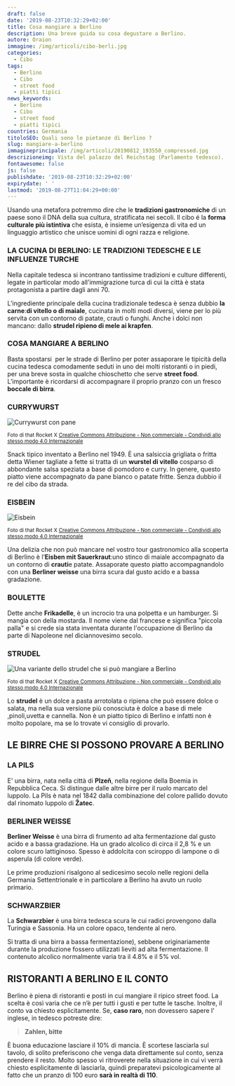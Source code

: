 ```yaml
---
draft: false
date: '2019-08-23T10:32:29+02:00'
title: Cosa mangiare a Berlino
description: Una breve guida su cosa degustare a Berlino.
autore: Oraion
immagine: /img/articoli/cibo-berli.jpg
categories:
  - Cibo
tags:
  - Berlino
  - Cibo
  - street food
  - piatti tipici
news_keywords:
  - Berlino
  - Cibo
  - street food
  - piatti tipici
countries: Germania
titoloSEO: Quali sono le pietanze di Berlino ?
slug: mangiare-a-berlino
immagineprincipale: /img/articoli/20190812_193550_compressed.jpg
descrizioneimg: Vista del palazzo del Reichstag (Parlamento tedesco).
fontawesome: false
js: false
publishdate: '2019-08-23T10:32:29+02:00'
expirydate: ' '
lastmod: '2019-08-27T11:04:29+00:00'
---
```

Usando una metafora potremmo dire che le **tradizioni gastronomiche** di un paese sono il DNA della sua cultura, stratificata nei secoli. Il cibo é la **forma culturale più istintiva** che esista, è insieme un’esigenza di vita ed un linguaggio artistico che unisce uomini di ogni razza e religione.

### LA CUCINA DI BERLINO: LE TRADIZIONI TEDESCHE E LE INFLUENZE TURCHE

Nella capitale tedesca si incontrano tantissime tradizioni e culture differenti, legate in particolar modo all’immigrazione turca di cui la città è stata protagonista a partire dagli anni 70.

L’ingrediente principale della cucina tradizionale tedesca è senza dubbio **la carne**:**di vitello o di maiale**, cucinata in molti modi diversi, viene per lo più servita con un contorno di patate, crauti o funghi. Anche i dolci non mancano: dallo **strudel ripieno di mele ai krapfen**.

### <h3>**COSA MANGIARE A BERLINO**</h3>

Basta spostarsi  per le strade di Berlino per poter assaporare le tipicità della cucina tedesca comodamente seduti in uno dei molti ristoranti o in piedi, per una breve sosta in qualche chioschetto che serve **street food**. L’importante è ricordarsi di accompagnare il proprio pranzo con un fresco **boccale di birra**.

### **CURRYWURST**

![Currywurst con pane](/img/articoli/20190818_115329_compressed.jpg)

<small>Foto di that Rocket X  <a rel="license" href="http://creativecommons.org/licenses/by-nc-sa/4.0/">Creative Commons Attribuzione - Non commerciale - Condividi allo stesso modo 4.0 Internazionale</a> </small>

Snack tipico inventato a Berlino nel 1949. È una salsiccia grigliata o fritta detta Wiener tagliate a fette si tratta di un **wurstel di vitello** cosparso di abbondante salsa speziata a base di pomodoro e curry. In genere, questo piatto viene accompagnato da pane bianco o patate fritte. Senza dubbio il re del cibo da strada.

### **EISBEIN**

![Eisbein](/img/articoli/20190813_192737_compressed.jpg)

<small>Foto di that Rocket X  <a rel="license" href="http://creativecommons.org/licenses/by-nc-sa/4.0/">Creative Commons Attribuzione - Non commerciale - Condividi allo stesso modo 4.0 Internazionale</a> </small>

Una delizia che non può mancare nel vostro tour gastronomico alla scoperta di Berlino è l’**Eisben mit Sauerkraut**:uno stinco di maiale accompagnato da un contorno di **crauti**e patate. Assaporate questo piatto accompagnandolo con una **Berliner weisse** una birra scura dal gusto acido e a bassa gradazione.

### BOULETTE

Dette anche **Frikadelle**, è un incrocio tra una polpetta e un hamburger. Si mangia con della mostarda. Il nome viene dal francese e significa "piccola palla" e si crede sia stata inventata durante l'occupazione di Berlino da parte di Napoleone nel diciannovesimo secolo.

### STRUDEL

![Una variante dello strudel che si può mangiare a Berlino](/img/articoli/20190814_222541_compressed.jpg)

<small>Foto di that Rocket X  <a rel="license" href="http://creativecommons.org/licenses/by-nc-sa/4.0/">Creative Commons Attribuzione - Non commerciale - Condividi allo stesso modo 4.0 Internazionale</a> </small>

Lo **strudel** è un dolce a pasta arrotolata o ripiena che può essere dolce o salata, ma nella sua versione più conosciuta è dolce a base di mele ,pinoli,uvetta e cannella. Non è un piatto tipico di Berlino e infatti non è molto popolare, ma se lo trovate vi consiglio di provarlo.

## LE BIRRE CHE SI POSSONO PROVARE A BERLINO

### LA PILS

E' una birra, nata nella città di **Plzeň**, nella regione della Boemia in Repubblica Ceca. Si distingue dalle altre birre per il ruolo marcato del luppolo. La Pils è nata nel 1842 dalla combinazione del colore pallido dovuto dal rinomato luppolo di **Žatec**.

### BERLINER WEISSE

**Berliner Weisse** è una birra di frumento ad alta fermentazione dal gusto acido e a bassa gradazione. Ha un grado alcolico di circa il 2,8 % e un colore scuro lattiginoso. Spesso è addolcita con sciroppo di lampone o di asperula (di colore verde).

Le prime produzioni risalgono al sedicesimo secolo nelle regioni della Germania Settentrionale e in particolare a Berlino ha avuto un ruolo primario.

### SCHWARZBIER

La **Schwarzbier** è una birra tedesca scura le cui radici provengono dalla Turingia e Sassonia. Ha un colore opaco, tendente al nero.

Si tratta di una birra a bassa fermentazione), sebbene originariamente durante la produzione fossero utilizzati lieviti ad alta fermentazione. Il contenuto alcolico normalmente varia tra il 4.8% e il 5% vol.

## **RISTORANTI A BERLINO E IL CONTO**

Berlino è piena di ristoranti e posti in cui mangiare il ripico street food. La scelta è così varia che ce n’è per tutti i gusti e per tutte le tasche. Inoltre, il conto va chiesto esplicitamente. Se, **caso raro**, non dovessero sapere l' inglese, in tedesco potreste dire:

> **Zahlen, bitte**

È buona educazione lasciare il 10% di mancia. È scortese lasciarla sul tavolo, di solito preferiscono che venga data direttamente sul conto, senza prendere il resto. Molto spesso vi ritroverete nella situazione in cui vi verrà chiesto esplicitamente di lasciarla, quindi preparatevi psicologicamente al fatto che un pranzo di 100 euro **sarà in realtà di 110**.
